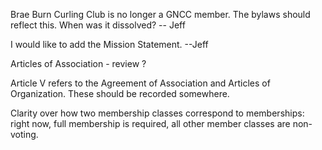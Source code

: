 Brae Burn Curling Club is no longer a GNCC member. The bylaws should reflect this.
When was it dissolved? -- Jeff

I would like to add the Mission Statement. --Jeff

Articles of Association - review ?

Article V refers to the Agreement of Association and Articles of Organization.
These should be recorded somewhere.


Clarity over how two membership classes correspond to memberships: 
right now, full membership is required, all other member classes are non-voting.